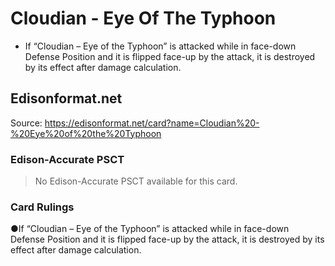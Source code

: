 # Cloudian - Eye Of The Typhoon

*   If “Cloudian – Eye of the Typhoon” is attacked while in face-down Defense Position and it is flipped face-up by the attack, it is destroyed by its effect after damage calculation.

## Edisonformat.net

Source: https://edisonformat.net/card?name=Cloudian%20-%20Eye%20of%20the%20Typhoon

### Edison-Accurate PSCT

> No Edison-Accurate PSCT available for this card.

### Card Rulings

●If “Cloudian – Eye of the Typhoon” is attacked while in face-down Defense Position and it is flipped face-up by the attack, it is destroyed by its effect after damage calculation.
            